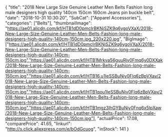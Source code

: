 {
	"title": "2018 New Large Size Genuine Leather Men Belts Fashion long male designers high quality 140cm 150cm 160cm Jeans pin buckle belt",
	"date": "2018-10-31 10:30:20",
	"SubCat": ["Apparel Accessories"],
	"categories": ["Belts"],
	"thumbnailImage": "https://ae01.alicdn.com/kf/HTB1dD0pmcIrBKNjSZK9q6ygoVXaX/2018-New-Large-Size-Genuine-Leather-Men-Belts-Fashion-long-male-designers-high-quality-140cm-150cm.jpg_220x220.jpg",
	"BigImage": ["https://ae01.alicdn.com/kf/HTB1dD0pmcIrBKNjSZK9q6ygoVXaX/2018-New-Large-Size-Genuine-Leather-Men-Belts-Fashion-long-male-designers-high-quality-140cm-150cm.jpg","https://ae01.alicdn.com/kf/HTB1Mrkva56guuRjy0Fmq6y0DXXak/2018-New-Large-Size-Genuine-Leather-Men-Belts-Fashion-long-male-designers-high-quality-140cm-150cm.jpg","https://ae01.alicdn.com/kf/HTB16.u1IeSSBuNjy0Flq6zBpVXav/2018-New-Large-Size-Genuine-Leather-Men-Belts-Fashion-long-male-designers-high-quality-140cm-150cm.jpg","https://ae01.alicdn.com/kf/HTB1qou1IeSSBuNjy0Flq6zBpVXav/2018-New-Large-Size-Genuine-Leather-Men-Belts-Fashion-long-male-designers-high-quality-140cm-150cm.jpg","https://ae01.alicdn.com/kf/HTB1mgz3IhGYBuNjy0Fnq6x5lpXaw/2018-New-Large-Size-Genuine-Leather-Men-Belts-Fashion-long-male-designers-high-quality-140cm-150cm.jpg"],
	"actualPrice": 17.08,
	"comparePrice": 41.65,
	"linkurl": "http://s.click.aliexpress.com/e/bOdGcuog",
	"inStock": 141
}
